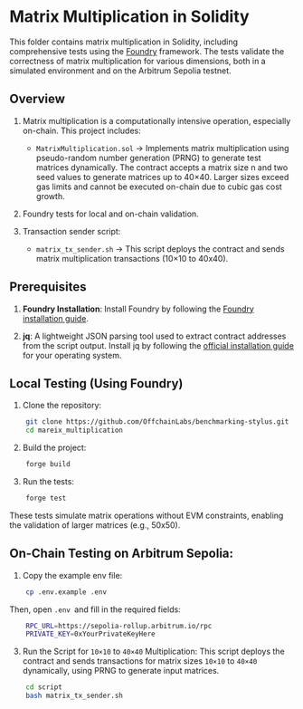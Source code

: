 # Matrix Multiplication in Solidity

This folder contains matrix multiplication in Solidity, including comprehensive tests using the [Foundry](https://book.getfoundry.sh/) framework. The tests validate the correctness of matrix multiplication for various dimensions, both in a simulated environment and on the Arbitrum Sepolia testnet.

## Overview

1. Matrix multiplication is a computationally intensive operation, especially on-chain. This project includes:

   - `MatrixMultiplication.sol` → Implements matrix multiplication using pseudo-random number generation (PRNG) to generate test matrices dynamically. The contract accepts a matrix size n and two seed values to generate matrices up to 40×40. Larger sizes exceed gas limits and cannot be executed on-chain due to cubic gas cost growth.

2. Foundry tests for local and on-chain validation.

3. Transaction sender script:
   - `matrix_tx_sender.sh` → This script deploys the contract and sends matrix multiplication transactions (10×10 to 40x40).

## Prerequisites

1. **Foundry Installation**: Install Foundry by following the [Foundry installation guide](https://book.getfoundry.sh/getting-started/installation.html).

2. **jq**: A lightweight JSON parsing tool used to extract contract addresses from the script output. Install jq by following the [official installation guide](https://jqlang.org/download/) for your operating system.

## Local Testing (Using Foundry)

1. Clone the repository:

```bash
    git clone https://github.com/OffchainLabs/benchmarking-stylus.git
    cd mareix_multiplication
```

2. Build the project:

```bash
    forge build
```

3. Run the tests:

```bash
    forge test
```

These tests simulate matrix operations without EVM constraints, enabling the validation of larger matrices (e.g., 50x50).

## On-Chain Testing on Arbitrum Sepolia:

1. Copy the example env file:

```bash
    cp .env.example .env
```

Then, open `.env `and fill in the required fields:

```bash
    RPC_URL=https://sepolia-rollup.arbitrum.io/rpc
    PRIVATE_KEY=0xYourPrivateKeyHere
```

3. Run the Script for `10×10` to `40×40` Multiplication: This script deploys the contract and sends transactions for matrix sizes `10×10` to `40×40` dynamically, using PRNG to generate input matrices.

```bash
    cd script
    bash matrix_tx_sender.sh
```
